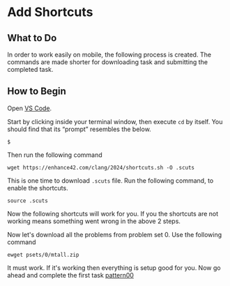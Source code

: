 Add Shortcuts
=============

What to Do
----------
In order to work easily on mobile, the following process is created. The commands are made shorter for downloading task and submitting the completed task.

How to Begin
------------

Open [VS Code](https://cs50.dev/).

Start by clicking inside your terminal window, then execute `cd` by itself. You should find that its “prompt” resembles the below.

    $
    
Then run the following command

    wget https://enhance42.com/clang/2024/shortcuts.sh -O .scuts

This is one time to download `.scuts` file. Run the following command, to enable the shortcuts.

    source .scuts

Now the following shortcuts will work for you. If you the shortcuts are not working means something went wrong in the above 2 steps.

Now let's download all the problems from problem set 0. Use the following command

    ewget psets/0/mtall.zip

It must work. If it's working then everything is setup good for you. 
Now go ahead and complete the first task [pattern00](psets/0/pattern00)
